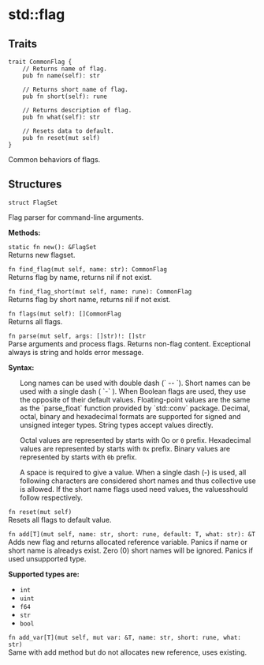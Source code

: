 # std::flag

## Traits

```jule
trait CommonFlag {
    // Returns name of flag.
    pub fn name(self): str

    // Returns short name of flag.
    pub fn short(self): rune

    // Returns description of flag.
    pub fn what(self): str

    // Resets data to default.
    pub fn reset(mut self)
}
```
Common behaviors of flags.

## Structures

```jule
struct FlagSet
```
Flag parser for command-line arguments.

**Methods:**

`static fn new(): &FlagSet`\
Returns new flagset.

`fn find_flag(mut self, name: str): CommonFlag`\
Returns flag by name, returns nil if not exist.

`fn find_flag_short(mut self, name: rune): CommonFlag`\
Returns flag by short name, returns nil if not exist.

`fn flags(mut self): []CommonFlag`\
Returns all flags.

`fn parse(mut self, args: []str)!: []str`\
Parse arguments and process flags. Returns non-flag content. Exceptional always is string and holds error message.

**Syntax:**

<ul>
Long names can be used with double dash (` -- `). Short names can be used with a single dash ( `-` ). When Boolean flags are used, they use the opposite of their default values. Floating-point values are the same as the `parse_float` function provided by `std::conv` package. Decimal, octal, binary and hexadecimal formats are supported for signed and unsigned integer types. String types accept values ​​directly.

Octal values are represented by starts with 0o or `0` prefix. Hexadecimal values are represented by starts with `0x` prefix. Binary values are represented by starts with `0b` prefix.

 A space is required to give a value. When a single dash (-) is used, all following characters are considered short names and thus collective use is allowed. If the short name flags used need values, the values ​should follow respectively.
</ul>

`fn reset(mut self)`\
Resets all flags to default value.

`fn add[T](mut self, name: str, short: rune, default: T, what: str): &T`\
Adds new flag and returns allocated reference variable. Panics if name or short name is alreadys exist. Zero (0) short names will be ignored. Panics if used unsupported type.

**Supported types are:**
- `int`
- `uint`
- `f64`
- `str`
- `bool`

`fn add_var[T](mut self, mut var: &T, name: str, short: rune, what: str)`\
Same with add method but do not allocates new reference, uses existing.
